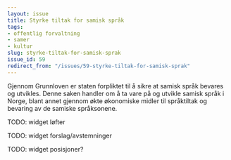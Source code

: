 ```yaml
---
layout: issue
title: Styrke tiltak for samisk språk
tags:
- offentlig forvaltning
- samer
- kultur
slug: styrke-tiltak-for-samisk-sprak
issue_id: 59
redirect_from: "/issues/59-styrke-tiltak-for-samisk-sprak"
---
```


Gjennom Grunnloven er staten forpliktet til å sikre at samisk språk bevares og utvikles. Denne saken handler om å ta vare på og utvikle samisk språk i Norge, blant annet gjennom økte økonomiske midler til språktiltak og bevaring av de samiske språksonene.

TODO: widget løfter

TODO: widget forslag/avstemninger

TODO: widget posisjoner?


